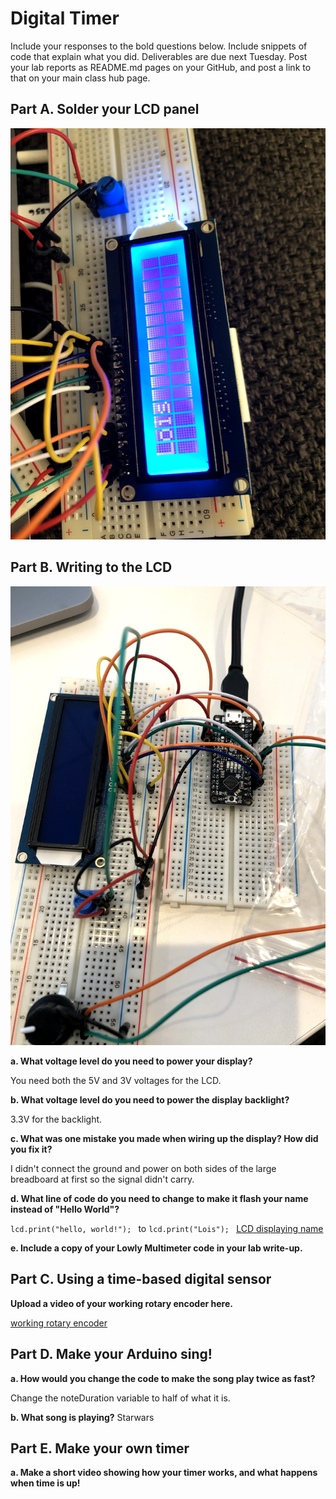 # Digital Timer
 
Include your responses to the bold questions below. Include snippets of code that explain what you did. Deliverables are due next Tuesday. Post your lab reports as README.md pages on your GitHub, and post a link to that on your main class hub page.

## Part A. Solder your LCD panel

![](2.png)

## Part B. Writing to the LCD

![](1.png)
 
**a. What voltage level do you need to power your display?**

You need both the 5V and 3V voltages for the LCD.

**b. What voltage level do you need to power the display backlight?**

3.3V for the backlight.
   
**c. What was one mistake you made when wiring up the display? How did you fix it?**

I didn't connect the ground and power on both sides of the large breadboard at first so the signal didn't carry.

**d. What line of code do you need to change to make it flash your name instead of "Hello World"?**

`lcd.print("hello, world!"); ` to `lcd.print("Lois"); `
[LCD displaying name](https://drive.google.com/file/d/1UjGtrRICOlj7UK4lj58Ong_veThMRhL4/view?usp=sharing)
 
**e. Include a copy of your Lowly Multimeter code in your lab write-up.**


## Part C. Using a time-based digital sensor

**Upload a video of your working rotary encoder here.**

[working rotary encoder](https://drive.google.com/file/d/1oizlaBKBPa-WLxRmf7upgwAS2WnnwBhu/view?usp=sharing)

## Part D. Make your Arduino sing!

**a. How would you change the code to make the song play twice as fast?**

Change the noteDuration variable to half of what it is.
 
**b. What song is playing?**
Starwars


## Part E. Make your own timer

**a. Make a short video showing how your timer works, and what happens when time is up!**

